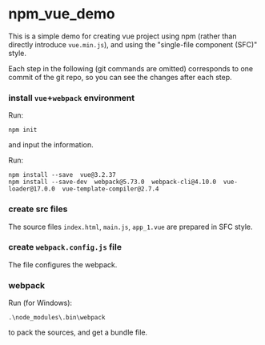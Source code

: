 # npm_vue_demo

This is a simple demo for creating vue project using npm (rather than directly introduce `vue.min.js`), and using the "single-file component (SFC)" style.

Each step in the following (git commands are omitted) corresponds to one commit of the git repo, so you can see the changes after each step.



### install `vue`+`webpack` environment

Run:

```
npm init

```

and input the information.



Run:

```
npm install --save  vue@3.2.37
npm install --save-dev  webpack@5.73.0  webpack-cli@4.10.0  vue-loader@17.0.0  vue-template-compiler@2.7.4

```



### create src files

The source files `index.html`, `main.js`, `app_1.vue` are prepared in SFC style.



### create `webpack.config.js` file

The file configures the webpack.



### webpack

Run (for Windows):

```
.\node_modules\.bin\webpack
```

to pack the sources, and get a bundle file.

